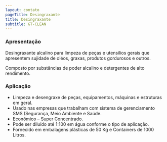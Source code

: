 ```yaml
---
layout: contato
pageTitle: Desingraxante
title: Desingraxante
subtitle: GT-CLEAN
---
```


### Apresentação

Desingraxante alcalino para limpeza de peças e utensilios gerais que apresentem sujidade de oléos, graxas, produtos gordurosos e outros.

Composto por substâncias de poder alcalino e detergentes de alto rendimento.

### Aplicação

- Limpeza e desengraxe de peças, equipamentos, máquinas e estruturas em geral.
- Usado nas empresas que trabalham com sistema de gerenciamento SMS (Segurança, Meio Ambiente e Saúde.
- Econômico – Super Concentrado.
- Pode ser diluído até 1:100 em água conforme o tipo de aplicação.
- Fornecido em embalagens plásticas de 50 Kg e Containers de 1000 Litros.

